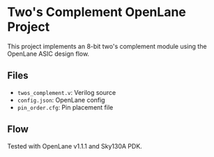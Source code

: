 # Two's Complement OpenLane Project
 
 This project implements an 8-bit two's complement module using the OpenLane ASIC design flow.
 
 ## Files
 - `twos_complement.v`: Verilog source
 - `config.json`: OpenLane config
 - `pin_order.cfg`: Pin placement file
 
 ## Flow
 Tested with OpenLane v1.1.1 and Sky130A PDK.
